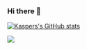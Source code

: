 ### Hi there 👋

<!--
**kasperaamodt/kasperaamodt** is a ✨ _special_ ✨ repository because its `README.md` (this file) appears on your GitHub profile.

Here are some ideas to get you started:

- 🔭 I’m currently working on ...
- 🌱 I’m currently learning ...
- 👯 I’m looking to collaborate on ...
- 🤔 I’m looking for help with ...
- 💬 Ask me about ...
- 📫 How to reach me: ...
- 😄 Pronouns: ...
- ⚡ Fun fact: ...
-->

[![Kaspers's GitHub stats](https://github-readme-stats.vercel.app/api?username=kasperaamodt&title_color=fff&icon_color=8B959E&text_color=9f9f9f&bg_color=0E1217)](https://github.com/anuraghazra/github-readme-stats)


![](https://komarev.com/ghpvc/?username=kasperaamodt)
